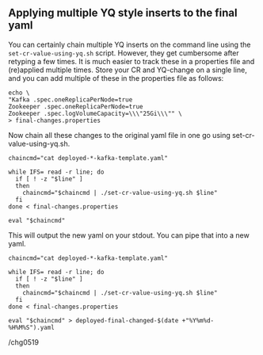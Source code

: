 ## Applying multiple YQ style inserts to the final yaml

You can certainly chain multiple YQ inserts on the command line using the `set-cr-value-using-yq.sh` script. 
However, they get cumbersome after retyping a few times. It is much easier to track these in a properties 
file and (re)applied multiple times. Store your CR and YQ-change on a single line, and you can add multiple 
of these in the properties file as follows:
```
echo \
"Kafka .spec.oneReplicaPerNode=true
Zookeeper .spec.oneReplicaPerNode=true
Zookeeper .spec.logVolumeCapacity=\\\"25Gi\\\"" \
> final-changes.properties

```

Now chain all these changes to the original yaml file in one go using set-cr-value-using-yq.sh.

```
chaincmd="cat deployed-*-kafka-template.yaml"

while IFS= read -r line; do
  if [ ! -z "$line" ]
  then
    chaincmd="$chaincmd | ./set-cr-value-using-yq.sh $line"
  fi
done < final-changes.properties

eval "$chaincmd"

```

This will output the new yaml on your stdout.
You can pipe that into a new yaml.

```
chaincmd="cat deployed-*-kafka-template.yaml"

while IFS= read -r line; do
  if [ ! -z "$line" ]
  then
    chaincmd="$chaincmd | ./set-cr-value-using-yq.sh $line"
  fi
done < final-changes.properties

eval "$chaincmd" > deployed-final-changed-$(date +"%Y%m%d-%H%M%S").yaml

```

/chg0519
